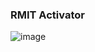 ### RMIT Activator
![image](https://user-images.githubusercontent.com/13181456/133865661-f30e7917-cfaf-49cb-9b35-c96b674e9840.jpeg)

